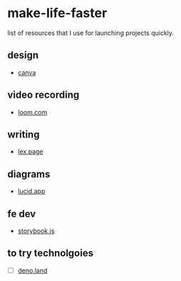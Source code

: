 # make-life-faster
list of resources that I use for launching projects quickly.

## design
- [canva](https://www.canva.com/logos/)

## video recording
- [loom.com](https://www.loom.com/looms/videos)

## writing
- [lex.page](https://lex.page/~)

## diagrams
- [lucid.app](https://lucid.app/documents#/dashboard)

## fe dev
- [storybook.js](https://storybook.js.org/)


## to try technolgoies
- [ ] [deno.land](https://deno.land/)
